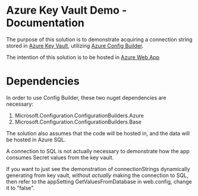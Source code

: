 # Azure Key Vault Demo - Documentation
The purpose of this solution is to demonstrate acquiring a connection string stored in [Azure Key Vault](https://docs.microsoft.com/en-us/azure/key-vault/), utilizing [Azure Config Builder](https://docs.microsoft.com/en-us/aspnet/config-builder#azurekeyvaultconfigbuilder). 

The intention of this solution is to be hosted in [Azure Web App](https://azure.microsoft.com/en-us/services/app-service/)

# Dependencies

In order to use Config Builder, these two nuget dependencies are necessary:

1. Microsoft.Configuration.ConfigurationBuilders.Azure
2. Microsoft.Configuration.ConfigurationBuilders.Base

The solution also assumes that the code will be hosted in, and the data will be hosted in Azure SQL. 

A connection to SQL is not actually necessary to demonstrate how the app consumes Secret values from the key vault.

If you want to just see the demonstration of connectionStrings dynamically generating from key vault, without *actually* making the connection to SQL, then refer to the appSetting GetValuesFromDatabase in web.config, change it to "false".

